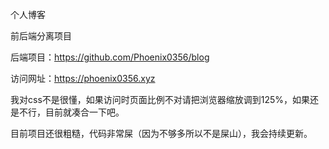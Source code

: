 个人博客

前后端分离项目

后端项目：https://github.com/Phoenix0356/blog

访问网址：https://phoenix0356.xyz

我对css不是很懂，如果访问时页面比例不对请把浏览器缩放调到125%，如果还是不行，目前就凑合一下吧。

目前项目还很粗糙，代码非常屎（因为不够多所以不是屎山），我会持续更新。
